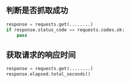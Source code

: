 ## 判断是否抓取成功

```python
response = requests.get(........)
if response.status_code == requests.codes.ok:
    pass
```

## 获取请求的响应时间

```python 
response = requests.get(........)
response.elapsed.total_seconds()
```

